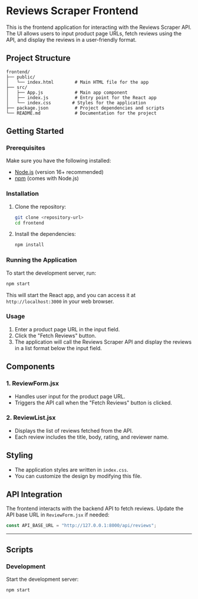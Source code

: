 # Reviews Scraper Frontend

This is the frontend application for interacting with the Reviews Scraper API. The UI allows users to input product page URLs, fetch reviews using the API, and display the reviews in a user-friendly format.


## Project Structure

```
frontend/
├── public/
│   └── index.html        # Main HTML file for the app
├── src/
│   ├── App.js            # Main app component
│   ├── index.js          # Entry point for the React app
│   └── index.css        # Styles for the application
├── package.json          # Project dependencies and scripts
└── README.md             # Documentation for the project
```

## Getting Started

### Prerequisites

Make sure you have the following installed:
- [Node.js](https://nodejs.org/) (version 16+ recommended)
- [npm](https://www.npmjs.com/) (comes with Node.js)


### Installation

1. Clone the repository:
   ```bash
   git clone <repository-url>
   cd frontend
   ```

2. Install the dependencies:
   ```bash
   npm install
   ```

### Running the Application

To start the development server, run:
```bash
npm start
```

This will start the React app, and you can access it at `http://localhost:3000` in your web browser.


### Usage

1. Enter a product page URL in the input field.
2. Click the "Fetch Reviews" button.
3. The application will call the Reviews Scraper API and display the reviews in a list format below the input field.


## Components

### 1. ReviewForm.jsx
- Handles user input for the product page URL.
- Triggers the API call when the "Fetch Reviews" button is clicked.

### 2. ReviewList.jsx
- Displays the list of reviews fetched from the API.
- Each review includes the title, body, rating, and reviewer name.


## Styling

- The application styles are written in `index.css`.
- You can customize the design by modifying this file.


## API Integration

The frontend interacts with the backend API to fetch reviews. Update the API base URL in `ReviewForm.jsx` if needed:
```javascript
const API_BASE_URL = "http://127.0.0.1:8000/api/reviews";
```

---

## Scripts

### Development
Start the development server:
```bash
npm start
```